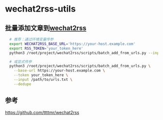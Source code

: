 # wechat2rss-utils

## 批量添加文章到[wechat2rss](https://github.com/ttttmr/wechat2rss)

```bash
  # 推荐：通过环境变量传参
  export WECHAT2RSS_BASE_URL='https://your-host.example.com'
  export RSS_TOKEN='your_token_here'
  python3 /root/project/wechat2rss/scripts/batch_add_from_urls.py --input /path/to/urls.txt --dedupe

  # 或显式传参
  python3 /root/project/wechat2rss/scripts/batch_add_from_urls.py \
    --base-url https://your-host.example.com \
    --token your_token_here \
    --input /path/to/urls.txt \
    --dedupe
```

## 参考
https://github.com/ttttmr/wechat2rss
